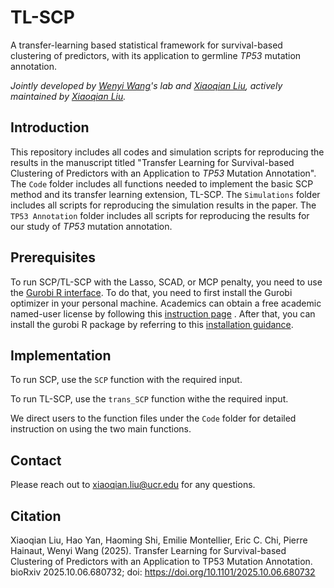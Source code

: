 # TL-SCP
A transfer-learning based statistical framework for survival-based clustering of predictors, with its application to germline *TP53* mutation annotation.

*Jointly developed by [Wenyi Wang](https://odin.mdacc.tmc.edu/~wwang7/index.html)'s lab and [Xiaoqian Liu](https://xiaoqian-liu.github.io/), 
actively maintained by [Xiaoqian Liu](https://xiaoqian-liu.github.io/).*

## Introduction
This repository includes all codes and simulation scripts for reproducing the results in the manuscript titled "Transfer Learning for Survival-based Clustering of Predictors with an Application to *TP53* Mutation Annotation". The `Code` folder includes all functions needed to implement the basic SCP method and its transfer learning extension, TL-SCP. The `Simulations` folder includes all scripts for reproducing the simulation results in the paper.  The `TP53 Annotation` folder includes all scripts for reproducing the results for our study of *TP53* mutation annotation. 

## Prerequisites

To run SCP/TL-SCP with the Lasso, SCAD, or MCP penalty, you need to use the [Gurobi R interface](https://docs.gurobi.com/projects/optimizer/en/current/reference/r.html). 
To do that, you need to first install the Gurobi optimizer in your personal machine. Academics can obtain a free academic named-user license by following this [instruction page](https://www.gurobi.com/features/academic-named-user-license/) . 
After that, you can install the gurobi R package by referring to this [installation guidance](https://docs.gurobi.com/projects/optimizer/en/current/reference/r/setup.html).

## Implementation

To run SCP, use the `SCP` function with the required input.

To run TL-SCP, use the `trans_SCP` function withe the required input.

We direct users to the function files under the `Code` folder for detailed instruction on using the two main functions.




## Contact

Please reach out to xiaoqian.liu@ucr.edu for any questions. 

## Citation

Xiaoqian Liu, Hao Yan, Haoming Shi, Emilie Montellier, Eric C. Chi, Pierre Hainaut, Wenyi Wang (2025). Transfer Learning for Survival-based Clustering of Predictors with an Application to TP53 Mutation Annotation. 
bioRxiv 2025.10.06.680732; doi: https://doi.org/10.1101/2025.10.06.680732

